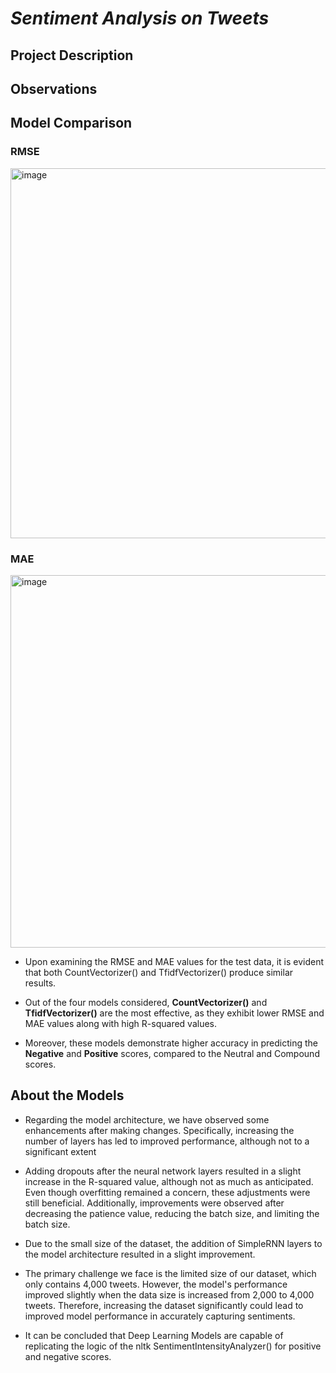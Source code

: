 # _**Sentiment Analysis on Tweets**_


## **Project Description**

## **Observations**


## **Model Comparison**

### **RMSE**

<img width="592" alt="image" src="https://user-images.githubusercontent.com/70052374/226693662-2432fdce-a446-4cb1-a867-25a9ce686074.png">


### **MAE**

<img width="596" alt="image" src="https://user-images.githubusercontent.com/70052374/226693756-457c1e10-8b92-4729-b601-40fb04bfbcea.png">


* Upon examining the RMSE and MAE values for the test data, it is evident that both CountVectorizer() and TfidfVectorizer() produce similar results.

* Out of the four models considered, **CountVectorizer()** and **TfidfVectorizer()** are the most effective, as they exhibit lower RMSE and MAE values along with high R-squared values.

* Moreover, these models demonstrate higher accuracy in predicting the **Negative** and **Positive** scores, compared to the Neutral and Compound scores.




## **About the Models**

* Regarding the model architecture, we have observed some enhancements after making changes. Specifically, increasing the number of layers has led to improved performance, although not to a significant extent

* Adding dropouts after the neural network layers resulted in a slight increase in the R-squared value, although not as much as anticipated. Even though overfitting remained a concern, these adjustments were still beneficial. Additionally, improvements were observed after decreasing the patience value, reducing the batch size, and limiting the batch size.

* Due to the small size of the dataset, the addition of SimpleRNN layers to the model architecture resulted in a slight improvement.

* The primary challenge we face is the limited size of our dataset, which only contains 4,000 tweets. However, the model's performance improved slightly when the data size is increased from 2,000 to 4,000 tweets. Therefore, increasing the dataset significantly could lead to improved model performance in accurately capturing sentiments.

* It can be concluded that Deep Learning Models are capable of replicating the logic of the nltk SentimentIntensityAnalyzer() for positive and negative scores.
